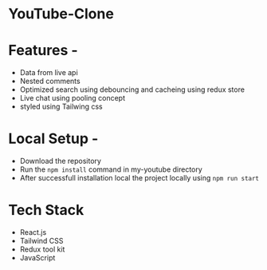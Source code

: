 # YouTube-Clone

# Features -
- Data from live api
- Nested comments
- Optimized search using debouncing and cacheing using redux store
- Live chat using pooling concept
- styled using Tailwing css

# Local Setup -
- Download the repository
- Run the `npm install` command in my-youtube directory
- After successfull installation local the project locally using `npm run start`

# Tech Stack
- React.js
- Tailwind CSS
- Redux tool kit
- JavaScript
